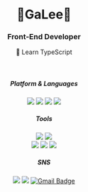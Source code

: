 <div align="center">
  <h1>🍁GaLee🍁</h1>
  <h3>Front-End Developer</h3>
  👊 Learn TypeScript

<br>
<br>
<br>
 
  
##### Platform & Languages
<img src="https://img.shields.io/badge/HTML5-E34F26?style=flat&logo=HTML5&logoColor=white"/> <img src="https://img.shields.io/badge/CSS3-1572B6?style=flat&logo=CSS3&logoColor=white"/> <img src="https://img.shields.io/badge/JavaScript-F7DF1E?style=flat&logo=JavaScript&logoColor=white"/>
<img src="https://img.shields.io/badge/React-61DAFB?style=flat&logo=React&logoColor=white"/>

##### Tools
<img src="https://img.shields.io/badge/Visual Studio Code-007ACC?style=flat&logo=Visual Studio Code&logoColor=white"/> <img src="https://img.shields.io/badge/GitHub-181717?style=flat&logo=GitHub&logoColor=white"/>
<br/><img src="https://img.shields.io/badge/Figma-F24E1E?style=flat&logo=Figma&logoColor=white"/> <img src="https://img.shields.io/badge/Trello-0052CC?style=flat&logo=Trello&logoColor=white"/> <img src="https://img.shields.io/badge/Slack-4A154B?style=flat&logo=Slack&logoColor=white"/>

##### SNS
<a href="https://velog.io/@galee" target="_blank"><img src="https://img.shields.io/badge/Velog-20C997?style=flat&logo=Velog&logoColor=white"/></a> <a href="https://flax-zircon-5cf.notion.site/4477833676244615be01dda4242b5111" target="_blank"><img src="https://img.shields.io/badge/Resume-ffffff?style=flat&logo=Notion&logoColor=black"/></a>
[![Gmail Badge](https://img.shields.io/badge/Gmail-EA4335?style=flat-square&logo=Gmail&logoColor=white)](mailto:galee1025@gmail.com) 

</div>

